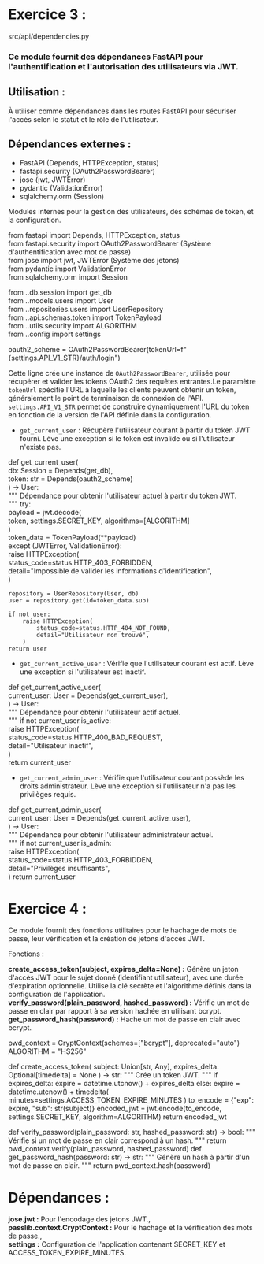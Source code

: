 # Exercice 3 :

src/api/dependencies.py

### Ce module fournit des dépendances FastAPI pour l'authentification et l'autorisation des utilisateurs via JWT.

## Utilisation :

À utiliser comme dépendances dans les routes FastAPI pour sécuriser l'accès selon le statut et le rôle de l'utilisateur.

## Dépendances externes :

- FastAPI (Depends, HTTPException, status)
- fastapi.security (OAuth2PasswordBearer)
- jose (jwt, JWTError)
- pydantic (ValidationError)
- sqlalchemy.orm (Session)

Modules internes pour la gestion des utilisateurs, des schémas de token, et la configuration.

from fastapi import Depends, HTTPException, status<br>
from fastapi.security import OAuth2PasswordBearer (Système d'authentification avec mot de passe)<br>
from jose import jwt, JWTError (Système des jetons)<br>
from pydantic import ValidationError<br>
from sqlalchemy.orm import Session<br>

from ..db.session import get_db<br>
from ..models.users import User<br>
from ..repositories.users import UserRepository<br>
from ..api.schemas.token import TokenPayload<br>
from ..utils.security import ALGORITHM<br>
from ..config import settings<br>

oauth2_scheme = OAuth2PasswordBearer(tokenUrl=f"{settings.API_V1_STR}/auth/login")

Cette ligne crée une instance de `OAuth2PasswordBearer`, utilisée pour récupérer et valider les tokens OAuth2 des requêtes entrantes.Le paramètre `tokenUrl` spécifie l'URL à laquelle les clients peuvent obtenir un token, généralement le point de terminaison de connexion de l'API. `settings.API_V1_STR` permet de construire dynamiquement l'URL du token en fonction de la version de l'API définie dans la configuration.

- `get_current_user` : Récupère l'utilisateur courant à partir du token JWT fourni. Lève une exception si le token est invalide ou si l'utilisateur n'existe pas.

def get_current_user(<br>
    db: Session = Depends(get_db),<br>
    token: str = Depends(oauth2_scheme)<br>
) -> User:<br>
    """
    Dépendance pour obtenir l'utilisateur actuel à partir du token JWT.<br>
    """
    try:<br>
        payload = jwt.decode(<br>
            token, settings.SECRET_KEY, algorithms=[ALGORITHM]<br>
        )<br>
        token_data = TokenPayload(**payload)<br>
    except (JWTError, ValidationError):<br>
        raise HTTPException(<br>
            status_code=status.HTTP_403_FORBIDDEN,<br>
            detail="Impossible de valider les informations d'identification",<br>
        )<br>

    repository = UserRepository(User, db)
    user = repository.get(id=token_data.sub)

    if not user:
        raise HTTPException(
            status_code=status.HTTP_404_NOT_FOUND,
            detail="Utilisateur non trouvé",
        )
    return user

- `get_current_active_user` : Vérifie que l'utilisateur courant est actif. Lève une exception si l'utilisateur est inactif.

def get_current_active_user(<br>
    current_user: User = Depends(get_current_user),<br>
) -> User:<br>
    """
    Dépendance pour obtenir l'utilisateur actif actuel.<br>
    """
    if not current_user.is_active:<br>
        raise HTTPException(<br>
            status_code=status.HTTP_400_BAD_REQUEST,<br>
            detail="Utilisateur inactif",<br>
        )<br>
    return current_user<br>

- `get_current_admin_user` : Vérifie que l'utilisateur courant possède les droits administrateur. Lève une exception si l'utilisateur n'a pas les privilèges requis.

def get_current_admin_user(<br>
    current_user: User = Depends(get_current_active_user),<br>
) -> User:<br>
    """
    Dépendance pour obtenir l'utilisateur administrateur actuel.<br>
    """
    if not current_user.is_admin:<br>
        raise HTTPException(<br>
            status_code=status.HTTP_403_FORBIDDEN,<br>
            detail="Privilèges insuffisants",<br>
        )
    return current_user<br>

# Exercice 4 :

Ce module fournit des fonctions utilitaires pour le hachage de mots de passe, leur vérification et la création de jetons d'accès JWT.

Fonctions :

**create_access_token(subject, expires_delta=None) :** Génère un jeton d'accès JWT pour le sujet donné (identifiant utilisateur), avec une durée d'expiration optionnelle. Utilise la clé secrète et l'algorithme définis dans la configuration de l'application.<br>
**verify_password(plain_password, hashed_password) :** Vérifie un mot de passe en clair par rapport à sa version hachée en utilisant bcrypt.<br>
**get_password_hash(password) :** Hache un mot de passe en clair avec bcrypt.

pwd_context = CryptContext(schemes=["bcrypt"], deprecated="auto") 
ALGORITHM = "HS256" 

def create_access_token( 
    subject: Union[str, Any], expires_delta: Optional[timedelta] = None 
) -> str: 
    """ 
    Crée un token JWT. 
    """ 
    if expires_delta: 
        expire = datetime.utcnow() + expires_delta 
    else: 
        expire = datetime.utcnow() + timedelta( 
            minutes=settings.ACCESS_TOKEN_EXPIRE_MINUTES
        ) 
    to_encode = {"exp": expire, "sub": str(subject)} 
    encoded_jwt = jwt.encode(to_encode, settings.SECRET_KEY, algorithm=ALGORITHM) 
    return encoded_jwt

def verify_password(plain_password: str, hashed_password: str) -> bool: 
    """ 
    Vérifie si un mot de passe en clair correspond à un hash. 
    """ 
    return pwd_context.verify(plain_password, hashed_password) 
def get_password_hash(password: str) -> str: 
    """ 
    Génère un hash à partir d'un mot de passe en clair. 
    """ 
    return pwd_context.hash(password)

# Dépendances :

**jose.jwt :** Pour l'encodage des jetons JWT.,<br>
**passlib.context.CryptContext :** Pour le hachage et la vérification des mots de passe.,<br>
**settings :** Configuration de l'application contenant SECRET_KEY et ACCESS_TOKEN_EXPIRE_MINUTES.